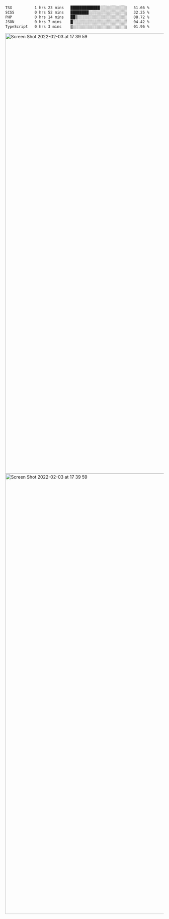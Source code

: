 <!--START_SECTION:waka-->

```txt
TSX          1 hrs 23 mins   █████████████░░░░░░░░░░░░   51.66 %
SCSS         0 hrs 52 mins   ████████░░░░░░░░░░░░░░░░░   32.25 %
PHP          0 hrs 14 mins   ██▒░░░░░░░░░░░░░░░░░░░░░░   08.72 %
JSON         0 hrs 7 mins    █░░░░░░░░░░░░░░░░░░░░░░░░   04.42 %
TypeScript   0 hrs 3 mins    ▒░░░░░░░░░░░░░░░░░░░░░░░░   01.96 %
```

<!--END_SECTION:waka-->

<img width="1400" alt="Screen Shot 2022-02-03 at 17 39 59" src="https://user-images.githubusercontent.com/45716542/152387304-f2b60485-53a6-4f4b-a818-5cefb1b0c0ae.png">
<img width="1400" alt="Screen Shot 2022-02-03 at 17 39 59" src="https://user-images.githubusercontent.com/45716542/152387273-ea5cdf21-2a45-44da-8bef-00c1763b1d42.png">
